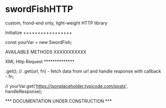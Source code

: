 # swordFishHTTP

custom, frond-end only, light-weight HTTP library

Initialize +++++++++++++++++

const yourVar = new SwordFish;

AVAILAIBLE METHODS XXXXXXXXXXX

XML Http Request **************

.get();
// .get(url, fn) - fetch data from url and handle response with callback - fn;

// yourVar.get('https://jsonplaceholder.typicode.com/posts', handleResponse);

 *** DOCUMENTATION UNDER CONSTRUCTION ***
